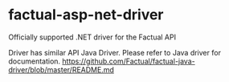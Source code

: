 factual-asp-net-driver
======================

Officially supported .NET driver for the Factual API

Driver has similar API Java Driver. Please refer to Java driver for documentation.
https://github.com/Factual/factual-java-driver/blob/master/README.md